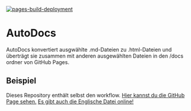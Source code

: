 [![pages-build-deployment](https://github.com/J0J0HA/test/actions/workflows/pages/pages-build-deployment/badge.svg)](https://github.com/J0J0HA/test/actions/workflows/pages/pages-build-deployment)
# AutoDocs
AutoDocs konvertiert ausgwählte .md-Dateien zu .html-Dateien und überträgt sie zusammen mit anderen ausgewählten Dateien in den /docs ordner von GitHub Pages.

## Beispiel
Dieses Repository enthält selbst den workflow. [Hier kannst du die GitHub Page sehen.](https://j0j0ha.github.io/AutoDocs/README.de) [Es gibt auch die Englische Datei online!](https://j0j0ha.github.io/AutoDocs/README.en)
